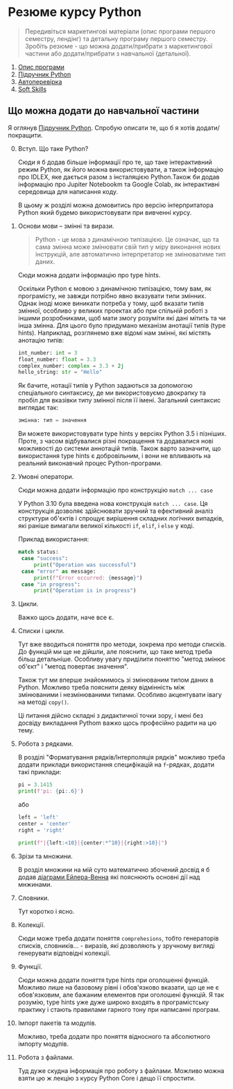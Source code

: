 # Резюме курсу Python

> Передивіться маркетингові матеріали (опис програми першого семестру, лендінг) та детальну програму першого семестру. Зробіть резюме - що можна додати/прибрати з маркетингової частини або додати/прибрати з навчальної (детальної).

1. [Опис програми](https://youtu.be/WwPj60byBTI)
2. [Підручник Python](https://sasha-kravtsova.gitbook.io/all_lessons/python)
3. [Автоперевірка](https://docs.google.com/spreadsheets/d/1UuUg1CukA71y8hTrxzMaNTTnMqfqNcCjCNX0yW8RriQ/edit#gid=1962484563)
4. [Soft Skills](https://sasha-kravtsova.gitbook.io/all_lessons/soft-skills)

## Що можна додати до навчальної частини

Я оглянув [Підручник Python](https://sasha-kravtsova.gitbook.io/all_lessons/python). Спробую описати те, що б я хотів додати/покращити.

0. Вступ. Що таке Python?

   Сюди я б додав більше інформації про те, що таке інтерактивний режим Python, як його можна використовувати, а також інформацію про IDLEX, яке дається разом з інсталяцією Python.Також би додав інформацію про Jupiter Notebookm та Google Colab, як інтерактивні середовища для написання коду.

   В цьому ж розділі можна домовитись про версію інтерпритатора Python який будемо використовувати при вивченні курсу.

1. Основи мови – змінні та вирази.

   > Python - це мова з динамічною типізацією. Це означає, що та сама змінна може змінювати свій тип у міру виконання нових інструкцій, але автоматично інтерпретатор не змінюватиме тип даних.

   Сюди можна додати інформацію про type hints.

   Оскільки Python є мовою з динамічною типізацією, тому вам, як програмісту, не завжди потрібно явно вказувати типи змінних. Однак іноді може виникати потреба у тому, щоб вказати типів змінної, особливо у великих проектах або при спільній роботі з іншими розробниками, щоб мати змогу розуміти які дані мітить та чи інша змінна. Для цього було придумано механізм анотації типів (type hints). Наприклад, розглянемо вже відомі нам змінні, які містять анотацію типів:

   ```python
   int_number: int = 3
   float_number: float = 3.3
   complex_number: complex = 3.3 + 2j
   hello_string: str = "Hello"
   ```

   Як бачите, нотації типів у Python задаються за допомогою спеціального синтаксису, де ми використовуємо двокрапку та пробіл для вказівки типу змінної після її імені. Загальний синтаксис виглядає так:

   ```python
   змінна: тип = значення
   ```

   Ви можете використовувати type hints у версіях Python 3.5 і пізніших. Проте, з часом відбувалися різні покращення та додавалися нові можливості до системи аннотацій типів. Також варто зазначити, що використання type hints є добровільним, і вони не впливають на реальний виконавчий процес Python-програми.

2. Умовні оператори.

   Сюди можна додати інформацію про конструкцію `match ... case`

   У Python 3.10 була введена нова конструкція `match ... case`. Ця конструкція дозволяє здійснювати зручний та ефективний аналіз структури об'єктів і спрощує вирішення складних логічних випадків, які раніше вимагали великої кількості `if`, `elif`, і `else` у коді.

   Приклад використання:

   ```python
   match status:
    case "success":
        print("Operation was successful")
    case "error" as message:
        print(f"Error occurred: {message}")
    case "in progress":
        print("Operation is in progress")
   ```

3. Цикли.

   Важко щось додати, наче все є.

4. Списки і цикли.

   Тут вже вводиться поняття про методи, зокрема про методи списків. До функцій ми ще не дійшли, але пояснити, що таке метод треба більш детальніше. Особливу увагу приділити поняттю "метод змінює об'єкт" і "метод повертає значення".

   Також тут ми вперше знайомимось зі змінюваним типом даних в Python. Можливо треба пояснити деяку відмінність між змінюваними і незмінюваними типами. Особливо акцентувати івагу на методі ```copy()```.

   Ці питання дійсно складні з дидактичної точки зору, і мені без досвіду викладання Pythom важко щось професійно радити на цю тему.

5. Робота з рядками.

   В розділі "Форматування рядків/Інтерполяція рядків" можливо треба додати приклади використання специфікацій на `f`-рядках, додати такі приклади:

   ```python
   pi = 3.1415
   print(f'pi: {pi:.6}')
   ```

   або

   ```python
   left = 'left'
   center = 'center'
   right = 'right'

   print(f"|{left:<10}|{center:*^10}|{right:>10}|")

   ```

6. Зрізи та множини.

   В розділ множини на мій суто математично збочений досвід я б додав [діаграми Ейлера-Венна](https://uk.wikipedia.org/wiki/%D0%94%D1%96%D0%B0%D0%B3%D1%80%D0%B0%D0%BC%D0%B0_%D0%92%D0%B5%D0%BD%D0%BD%D0%B0) які пояснюють основні дії над мнжинами.
7. Словники.

   Тут коротко і ясно.

8. Колекції.

   Сюди може треба додати поняття `comprehesions`, тобто генераторів списків, словників... - виразів, які дозволяють у зручному вигляді генерувати відповідні колекції.

9. Функції.

    Сюди можна додати поняття type hints при оголошенні функцій. Можливо лише на базовому рівні і обов'язково вказати, що це не є обов'язковим, але бажаним елементов при оголошені функцій. Я так розумію, type hints уже дуже широко входять в програмістську практику і стають правилами гарного тону при напмсанні програм.

10. Імпорт пакетів та модулів.

    Можливо, треба додати про поняття відносного та абсолютного імпорту модулів.

11. Робота з файлами.

    Туд дуже скудна інформація про роботу з файлами. Можливо можна взяти цю ж лекцію з курсу Python Core і дещо її спростити.